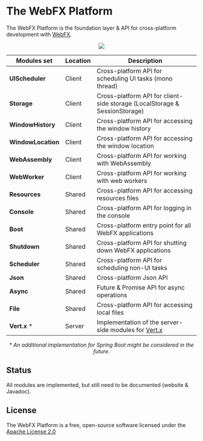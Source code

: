 # The WebFX Platform

The WebFX Platform is the foundation layer & API for cross-platform development with [WebFX](https://github.com/webfx-project/webfx).

<div align="center">
  <img src="https://docs.webfx.dev/webfx-platform/webfx-platform.svg" />

<p></p>

| Modules set        | Location | Description                                                                |
|--------------------|----------|----------------------------------------------------------------------------|
| **UIScheduler**    | Client   | Cross-platform API for scheduling UI tasks (mono thread)                   |
| **Storage**        | Client   | Cross-platform API for client-side storage (LocalStorage & SessionStorage) |
| **WindowHistory**  | Client   | Cross-platform API for accessing the window history                        |
| **WindowLocation** | Client   | Cross-platform API for accessing the window location                       |
| **WebAssembly**    | Client   | Cross-platform API for working with WebAssembly                            |
| **WebWorker**      | Client   | Cross-platform API for working with web workers                            |
| **Resources**      | Shared   | Cross-platform API for accessing resources files                           |
| **Console**        | Shared   | Cross-platform API for logging in the console                              |
| **Boot**           | Shared   | Cross-platform entry point for all WebFX applications                      |
| **Shutdown**       | Shared   | Cross-platform API for shutting down WebFX applications                    |
| **Scheduler**      | Shared   | Cross-platform API for scheduling non-UI tasks                             |
| **Json**           | Shared   | Cross-platform Json API                                                    |
| **Async**          | Shared   | Future & Promise API for async operations                                  |
| **File**           | Shared   | Cross-platform API for accessing local files                               |
| **Vert.x** *       | Server   | Implementation of the server-side modules for [Vert.x](https://vertx.io)   |

*\* An additional implementation for Spring Boot might be considered in the future*.

</div>

## Status

All modules are implemented, but still need to be documented (website & Javadoc).

## License

The WebFX Platform is a free, open-source software licensed under the [Apache License 2.0](LICENSE)
